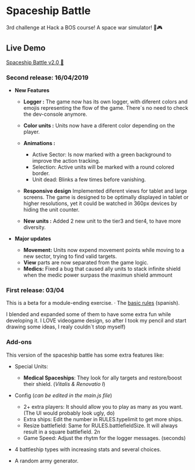 # Spaceship Battle

3rd challenge at Hack a BOS course! A space war simulator! 👾🎮

## Live Demo

[Spaceship Battle v2.0 👾](https://feraiwa.github.io/spaceBattle/)

### Second release: 16/04/2019
- **New Features**
  - **Logger :**
    The game now has its own logger, with diferent colors and emojis representing the flow of the game. There´s no need to check the dev-console anymore.
  - **Color units :**
    Units now have a diferent color depending on the player.
    
  - **Animations :** 
    - Active Sector: Is now marked with a green background to improve the action tracking.
    - Selection: Active units will be marked with a round colored border.
    - Unit dead: Blinks a few times before vanishing.
  - **Responsive design**
    Implemented diferent views for tablet and large screens.
    The game is designed to be optimally displayed in tablet or higher resolutions, yet it could be watched in 360px devices by hiding the unit counter. 
  - **New units :** Added 2 new unit to the tier3 and tier4, to have more diversity.

- **Major updates**
  - **Movement:** Units now expend movement points while moving to a new sector, trying to find valid targets.
  - **View** parts are now separated from the game logic.
  - **Medics:** Fixed a bug that caused ally units to stack infinite shield when the medic power surpass the maximun shield ammount





### First release: 03/04

This is a beta for a module-ending exercise.
· The [basic rules](https://github.com/FerAiwa/starBattle/blob/master/ejercicio.final.md) (spanish).

I blended and expanded some of them to have some extra fun while developing it.
I LOVE videogame design, so after I took my pencil and start drawing some ideas, I realy couldn´t stop myself)

### Add-ons

This version of the spaceship battle has some extra features like:

- Special Units:
  - **Medical Spaceships**: They look for ally targets and restore/boost their shield. (_Vitalis & Renovatio I_)
- Config (_can be edited in the main.js file_)

  - 2+ extra players: It should allow you to play as many as you want. (The UI would probably look ugly, do)

  * Extra ships: Edit the number in RULES.typelimit to get more ships.
  * Resize battlefield: Same for RULES.battlefieldSize. It will always result in a square battlefield. 2n
  * Game Speed: Adjust the rhytm for the logger messages. (seconds)

- 4 battleship types with increasing stats and several choices.
- A random army generator.

